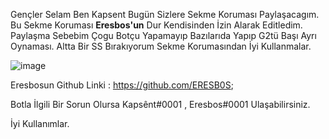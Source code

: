 Gençler Selam Ben Kapsent Bugün Sizlere Sekme Koruması Paylaşacagım.
Bu Sekme Koruması **Eresbos'un** Dur Kendisinden İzin Alarak Editledim.
Paylaşma Sebebim Çogu Botçu Yapamayıp Bazılarıda Yapıp G2tü Başı Ayrı Oynaması.
Altta Bir SS Bırakıyorum Sekme Korumasından İyi Kullanmalar.

![image](https://cdn.discordapp.com/attachments/932613843643945023/932627599157522493/Screenshot_17.png)

Eresbosun Github Linki : https://github.com/ERESB0S;

Botla İlgili Bir Sorun Olursa Kapsênt#0001 , Eresbos#0001 Ulaşabilirsiniz.

İyi Kullanımlar.
